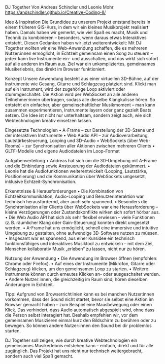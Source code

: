 
DJ Together 
Von Andreas Schindler und Leonie Mohr
https://andschindler.github.io/Creative-Coding-II/

Idee & Inspiration
Die Grundidee zu unserem Projekt entstand bereits in einem früheren GIS-Kurs, in dem wir ein kleines Musikprojekt realisiert haben. Damals haben wir gemerkt, wie viel Spaß es macht, Musik und Technik zu kombinieren – besonders, wenn daraus etwas Interaktives entsteht.
Diesen Gedanken haben wir jetzt weiterentwickelt: Mit DJ Together wollten wir eine Web-Anwendung schaffen, die es mehreren Nutzer:innen ermöglicht, in Echtzeit gemeinsam einen Song zu steuern – jede:r kann live Instrumente ein- und ausschalten, und das wirkt sich sofort auf alle anderen im Raum aus. Ziel war ein unkompliziertes, gemeinsames Musikerlebnis, das direkt im Browser funktioniert.

Konzept
Unsere Anwendung besteht aus einer virtuellen 3D-Bühne, auf der Instrumente wie Gesang, Gitarre und Schlagzeug platziert sind. Klickt man auf ein Instrument, wird der zugehörige Loop aktiviert oder stummgeschaltet. Die Aktion wird per WebSocket an alle anderen Teilnehmer:innen übertragen, sodass alle dieselbe Klangkulisse hören.
So entsteht ein einfacher, aber gemeinschaftlicher Musikmoment – man kann zusammen experimentieren, Instrumente layern oder ganz gezielt Beats setzen. Die Idee ist nicht nur unterhaltsam, sondern zeigt auch, wie sich Webtechnologien kreativ einsetzen lassen.

Eingesetzte Technologien
•	A-Frame – zur Darstellung der 3D-Szene und der interaktiven Instrumente
•	Web Audio API – zur Audioverarbeitung, Lautstärkesteuerung, Looping und 3D-Audio
•	WebSockets (über Web-Rooms) – zur Synchronisation aller Aktionen zwischen mehreren Clients
•	GLTF-Modelle und eigene Audiodateien im Loop-Format

Aufgabenverteilung
•	Andreas hat sich um die 3D-Umgebung mit A-Frame und die Einbindung sowie Ansteuerung der Audiodateien gekümmert.
•	Leonie hat die Audiofunktionen weiterentwickelt (Looping, Lautstärke, Positionierung) und die Kommunikation über WebSockets umgesetzt, inklusive Echtzeit-Synchronisation.

Erkenntnisse & Herausforderungen
•	Die Kombination von Echtzeitkommunikation, Audio-Looping und Benutzerinteraktion war technisch herausfordernd, aber auch sehr spannend.
•	Besonders die Synchronisation aller Clients über WebSockets war eine Herausforderung – kleine Verzögerungen oder Zustandskonflikte wirken sich sofort hörbar aus.
•	Die Web Audio API hat sich als sehr flexibel erwiesen – viele Funktionen (z. B. räumlicher Klang oder Gain-Steuerung) konnten direkt umgesetzt werden.
•	A-Frame hat uns ermöglicht, schnell eine immersive und intuitive Umgebung zu gestalten, ohne aufwendige 3D-Software nutzen zu müssen.
•	Insgesamt war es spannend, aus einer Kursidee ein technisch funktionsfähiges und interaktives Musiktool zu entwickeln – mit dem Ziel, Menschen kollaborativ Musik „erleben“ zu lassen, nicht nur zu hören.

Nutzung der Anwendung
•	Die Anwendung im Browser öffnen (empfohlen: Chrome oder Firefox).
•	Auf eines der Instrumente (Mikrofon, Gitarre oder Schlagzeug) klicken, um den gemeinsamen Loop zu starten.
•	Weitere Instrumente können durch erneutes Klicken an- oder ausgeschaltet werden.
•	Andere Nutzer:innen, die gleichzeitig im Raum sind, hören dieselben Änderungen in Echtzeit.

Tipp:
Aufgrund von Browserrichtlinien kann es bei manchen Nutzer:innen vorkommen, dass der Sound nicht startet, bevor sie selbst eine Aktion im Browser gemacht haben – zum Beispiel eine Mausbewegung oder einen Klick. Das verhindert, dass Audio automatisch abgespielt wird, ohne dass die Person selbst interagiert hat. Deshalb empfehlen wir, vor dem gemeinsamen Musizieren einmal kurz den Bildschirm zu berühren oder zu bewegen. So können andere Nutzer:innen den Sound bei dir problemlos starten.

DJ Together soll zeigen, wie durch kreative Webtechnologien ein gemeinsames Musikerlebnis entstehen kann – einfach, direkt und für alle zugänglich. Das Projekt hat uns nicht nur technisch weitergebracht, sondern auch viel Spaß gemacht.

